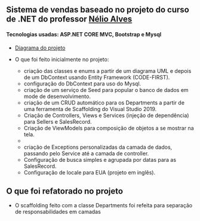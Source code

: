 ## Sistema de vendas baseado no projeto do curso de .NET do professor [Nélio Alves](https://www.udemy.com/course/programacao-orientada-a-objetos-csharp/) ##

#### Tecnologias usadas: ASP.NET CORE MVC, Bootstrap e Mysql

* [Diagrama do projeto](https://github.com/cassio-morais/SalesWebMVC-.NET/blob/master/img/diagrama.JPG)

* O que foi feito inicialmente no projeto: 

  * criação das classes e enums a partir de um diagrama UML e depois de um DbContext usando Entity Framework (CODE-FIRST). 
  * configuração do DbContext para uso do Mysql.
  * criação de um serviço de Seed para popular o banco de dados em mode de desenvolvimento.
  * criação de um CRUD automático para os Departments a partir de uma ferramenta de Scaffolding do Visual Studio 2019.
  * Criação de Controllers, Views e Services (injeção de dependência) para Sellers e SalesRecord.
  * Criação de ViewModels para composição de objetos a se mostrar na tela.
  * 
  * criação de Exceptions personalizadas da camada de dados, passando pelo Service até a camada de controller.
  * Configuração de busca simples e agrupada por datas para as SalesRecord.
  * Configuração de locale para EUA (projeto em inglês).

## O que foi refatorado no projeto

* O scaffolding feito com a classe Departments foi refeita para separação de responsabilidades em camadas
